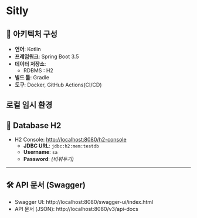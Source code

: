 # Sitly

## 🧱 아키텍처 구성

- **언어**: Kotlin
- **프레임워크**: Spring Boot 3.5
- **데이터 저장소**:
    - RDBMS : H2
- **빌드 툴**: Gradle
- **도구**: Docker, GitHub Actions(CI/CD)

## 로컬 임시 환경

## 💾 Database H2

- H2 Console: [http://localhost:8080/h2-console](http://localhost:8080/h2-console)
    - **JDBC URL**: `jdbc:h2:mem:testdb`
    - **Username**: `sa`
    - **Password**: *(비워두기)*

---

## 🛠 API 문서 (Swagger)

- Swagger UI: http://localhost:8080/swagger-ui/index.html
- API 문서 (JSON): http://localhost:8080/v3/api-docs
